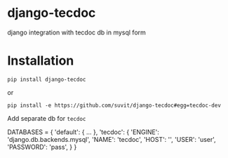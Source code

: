 django-tecdoc
=============

django integration with tecdoc db in mysql form


Installation
============================

`pip install django-tecdoc`

or

`pip install -e https://github.com/suvit/django-tecdoc#egg=tecdoc-dev`


Add separate db for `tecdoc`

   DATABASES = {
      'default': {
          ...
      },
      'tecdoc': {
          'ENGINE': 'django.db.backends.mysql',
          'NAME': 'tecdoc',
          'HOST': '',
          'USER': 'user',
          'PASSWORD': 'pass',
      }
   }

